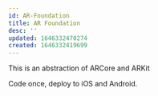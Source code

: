 ```yaml
---
id: AR-Foundation
title: AR Foundation
desc: ''
updated: 1646332470274
created: 1646332419699
---
```


This is an abstraction of ARCore and ARKit

Code once, deploy to iOS and Android.


